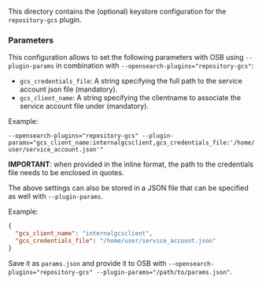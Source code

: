 This directory contains the (optional) keystore configuration for the `repository-gcs` plugin.

### Parameters

This configuration allows to set the following parameters with OSB using `--plugin-params` in combination with `--opensearch-plugins="repository-gcs"`:

* `gcs_credentials_file`: A string specifying the full path to the service account json file (mandatory).
* `gcs_client_name`: A string specifying the clientname to associate the service account file under (mandatory).

Example:

`--opensearch-plugins="repository-gcs" --plugin-params="gcs_client_name:internalgcsclient,gcs_credentials_file:'/home/user/service_account.json'"`

**IMPORTANT**: when provided in the inline format, the path to the credentials file needs to be enclosed in quotes.

The above settings can also be stored in a JSON file that can be specified as well with `--plugin-params`.

Example:

```json
{
  "gcs_client_name": "internalgcsclient",
  "gcs_credentials_file": "/home/user/service_account.json"
}
```

Save it as `params.json` and provide it to OSB with `--opensearch-plugins="repository-gcs" --plugin-params="/path/to/params.json"`.
